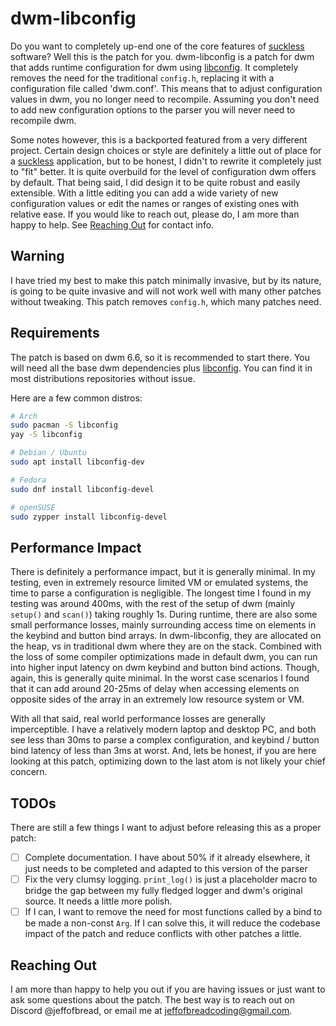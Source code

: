 # dwm-libconfig

Do you want to completely up-end one of the core features of [suckless](https://suckless.org/) software? Well this is the patch for you.
dwm-libconfig is a patch for dwm that adds runtime configuration for dwm using [libconfig](https://hyperrealm.github.io/libconfig/). It
completely removes the need for the traditional `config.h`, replacing it with a configuration file called 'dwm.conf'. This means that to
adjust configuration values in dwm, you no longer need to recompile. Assuming you don't need to add new configuration options to the
parser you will never need to recompile dwm.

Some notes however, this is a backported featured from a very different project. Certain design choices or style are definitely a little
out of place for a [suckless](https://suckless.org/) application, but to be honest, I didn't to rewrite it completely just to "fit" better.
It is quite overbuild for the level of configuration dwm offers by default. That being said, I did design it to be quite robust and easily
extensible. With a little editing you can add a wide variety of new configuration values or edit the names or ranges of existing ones with
relative ease. If you would like to reach out, please do, I am more than happy to help. See [Reaching Out](#reaching-out) for contact info.

## Warning
I have tried my best to make this patch minimally invasive, but by its nature, is going to be quite invasive and will not work well with
many other patches without tweaking. This patch removes `config.h`, which many patches need.

## Requirements
The patch is based on dwm 6.6, so it is recommended to start there. You will need all the base dwm dependencies plus 
[libconfig](https://hyperrealm.github.io/libconfig/). You can find it in most distributions repositories without issue.

Here are a few common distros:
```bash
# Arch
sudo pacman -S libconfig
yay -S libconfig

# Debian / Ubuntu
sudo apt install libconfig-dev

# Fedora
sudo dnf install libconfig-devel

# openSUSE
sudo zypper install libconfig-devel
```

## Performance Impact
There is definitely a performance impact, but it is generally minimal. In my testing, even in extremely resource limited VM or emulated
systems, the time to parse a configuration is negligible. The longest time I found in my testing was around 400ms, with the rest of the
setup of dwm (mainly `setup()` and `scan()`) taking roughly 1s. During runtime, there are also some small performance losses, mainly
surrounding access time on elements in the keybind and button bind arrays. In dwm-libconfig, they are allocated on the heap, vs in
traditional dwm where they are on the stack. Combined with the loss of some compiler optimizations made in default dwm, you can run
into higher input latency on dwm keybind and button bind actions. Though, again, this is generally quite minimal. In the worst case
scenarios I found that it can add around 20-25ms of delay when accessing elements on opposite sides of the array in an extremely low
resource system or VM.

With all that said, real world performance losses are generally imperceptible. I have a relatively modern laptop and desktop PC, and both
see less than 30ms to parse a complex configuration, and keybind / button bind latency of less than 3ms at worst. And, lets be honest, if
you are here looking at this patch, optimizing down to the last atom is not likely your chief concern.

## TODOs
There are still a few things I want to adjust before releasing this as a proper patch:
- [ ] Complete documentation. I have about 50% if it already elsewhere, it just needs to be completed and adapted to this version of the parser
- [ ] Fix the very clumsy logging. `print_log()` is just a placeholder macro to bridge the gap between my fully fledged logger and dwm's original source. It needs a little more polish.
- [ ] If I can, I want to remove the need for most functions called by a bind to be made a non-const `Arg`. If I can solve this, it will reduce the codebase impact of the patch and reduce conflicts with other patches a little.

## Reaching Out
I am more than happy to help you out if you are having issues or just want to ask some questions about the patch. The best way is to reach
out on Discord @jeffofbread, or email me at jeffofbreadcoding@gmail.com.